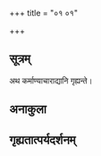 +++
title = "०१ ०१"

+++
## सूत्रम्
अथ कर्माण्याचाराद्यानि गृह्यन्ते।
## अनाकुला

## गृह्यतात्पर्यदर्शनम्

